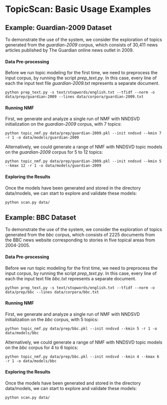# TopicScan: Basic Usage Examples

## Example: Guardian-2009 Dataset

To demonstrate the use of the system, we consider the exploration of topics generated from the *guardian-2009* corpus, which consists of 30,411 news articles published by The Guardian online news outlet in 2009.

#### Data Pre-processing

Before we run topic modeling for the first time, we need to preprocess the input corpus, by running the script *prep_text.py*. In this case, every line of each the input text file *guardian-2009.txt* represents a separate document.

```python prep_text.py -s text/stopwords/english.txt --tfidf --norm -o data/prep/guardian-2009 --lines data/corpora/guardian-2009.txt```

#### Running NMF

First, we generate and analyze a single run of NMF with NNDSVD initialization on the *guardian-2009* corpus, with 7 topics:

```python topic_nmf.py data/prep/guardian-2009.pkl --init nndsvd --kmin 7 -r 1 -o data/models/guardian-2009```

Alternatively, we could generate a range of NMF with NNDSVD topic models on the *guardian-2009* corpus for 5 to 12 topics:

```python topic_nmf.py data/prep/guardian-2009.pkl --init nndsvd --kmin 5 --kmax 12 -r 1 -o data/models/guardian-2009```

#### Exploring the Results

Once the models have been generated and stored in the directory data/models, we can start to explore and validate these models:

```python scan.py data/```


## Example: BBC Dataset

To demonstrate the use of the system, we consider the exploration of topics generated from the *bbc* corpus, which consists of 2225 documents from the BBC news website corresponding to stories in five topical areas from 2004-2005.

#### Data Pre-processing

Before we run topic modeling for the first time, we need to preprocess the input corpus, by running the script *prep_text.py*. In this case, every line of each the input text file *bbc.txt* represents a separate document.

```python prep_text.py -s text/stopwords/english.txt --tfidf --norm -o data/prep/bbc --lines data/corpora/bbc.txt```

#### Running NMF

First, we generate and analyze a single run of NMF with NNDSVD initialization on the *bbc* corpus, with 5 topics:

```python topic_nmf.py data/prep/bbc.pkl --init nndsvd --kmin 5 -r 1 -o data/models/bbc```

Alternatively, we could generate a range of NMF with NNDSVD topic models on the *bbc* corpus for 4 to 6 topics:

```python topic_nmf.py data/prep/bbc.pkl --init nndsvd --kmin 4 --kmax 6 -r 1 -o data/models/bbc```

#### Exploring the Results

Once the models have been generated and stored in the directory data/models, we can start to explore and validate these models:

```python scan.py data/```
